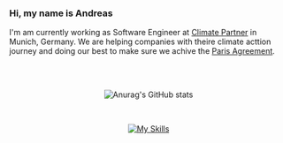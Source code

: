 ### Hi, my name is **Andreas**

I'm am currently working as Software Engineer at [Climate Partner](https://www.climatepartner.com/en) in Munich, Germany. We are helping companies with theire climate acttion journey and doing our best to make sure we achive the [Paris Agreement](https://en.wikipedia.org/wiki/Paris_Agreement). 

<br/><br/>

<div align="center" width="100%">
  
  ![Anurag's GitHub stats](https://github-readme-stats.vercel.app/api?username=andlo779&show_icons=true&theme=synthwave&rank_icon=github&hide=contribs)

  <br/>

  [![My Skills](https://skillicons.dev/icons?i=ts,nodejs,nestjs,react,html,css,java,spring,aws,mongodb,bash,vim)](https://skillicons.dev)
  
</div>




<!--
**andlo779/andlo779** is a ✨ _special_ ✨ repository because its `README.md` (this file) appears on your GitHub profile.

Here are some ideas to get you started:

- 🔭 I’m currently working on ...
- 🌱 I’m currently learning ...
- 👯 I’m looking to collaborate on ...
- 🤔 I’m looking for help with ...
- 💬 Ask me about ...
- 📫 How to reach me: ...
- 😄 Pronouns: ...
- ⚡ Fun fact: ...
-->
